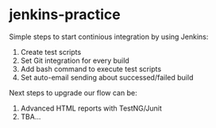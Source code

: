 # jenkins-practice
Simple steps to start continious integration by using Jenkins:
1. Create test scripts
2. Set Git integration for every build
3. Add bash command to execute test scripts
4. Set auto-email sending about successed/failed build

Next steps to upgrade our flow can be:
1. Advanced HTML reports with TestNG/Junit
2. TBA...
